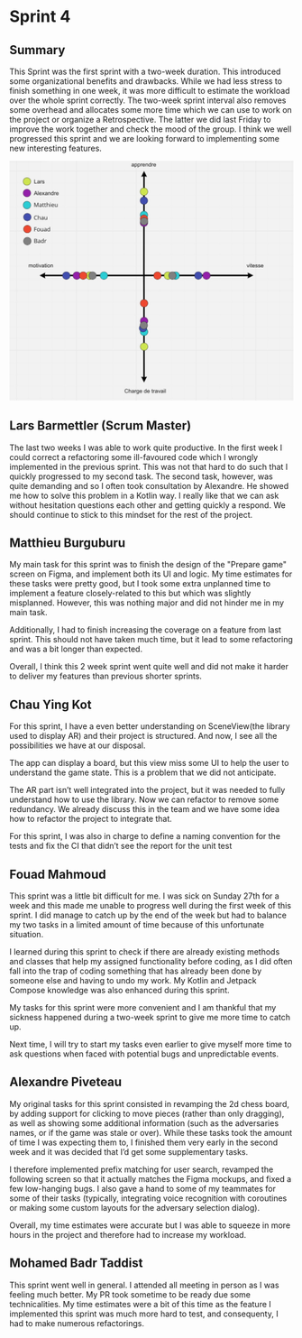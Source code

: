 # Sprint 4

## Summary

This Sprint was the first sprint with a two-week duration. This introduced some organizational benefits and drawbacks. While we had less stress to finish something in one week, it was more difficult to estimate the workload over the whole sprint correctly. The two-week sprint interval also removes some overhead and allocates some more time which we can use to work on the project or organize a Retrospective. The latter we did last Friday to improve the work together and check the mood of the group. I think we well progressed this sprint and we are looking forward to implementing some new interesting features.

![Moodboard of the retrospective](image/mood-board.jpg)


## Lars Barmettler (Scrum Master)

The last two weeks I was able to work quite productive. In the first week I could correct a refactoring some ill-favoured code which I wrongly implemented in the previous sprint. This was not that hard to do such that I quickly progressed to my second task. The second task, however, was quite demanding and so I often took consultation by Alexandre. He showed me how to solve this problem in a Kotlin way. I really like that we can ask without hesitation questions each other and getting quickly a respond. We should continue to stick to this mindset for the rest of the project.

## Matthieu Burguburu

My main task for this sprint was to finish the design of the "Prepare game" screen on Figma, and implement both its UI and logic. My time estimates for these tasks were pretty good, but I took some extra unplanned time to implement a feature closely-related to this but which was slightly misplanned. However, this was nothing major and did not hinder me in my main task.

Additionally, I had to finish increasing the coverage on a feature from last sprint. This should not have taken much time, but it lead to some refactoring and was a bit longer than expected.

Overall, I think this 2 week sprint went quite well and did not make it harder to deliver my features than previous shorter sprints.

## Chau Ying Kot

For this sprint, I have a even better understanding on SceneView(the library used to display AR) and their project is structured. And now, I see all the possibilities we have at our disposal.

The app can display a board, but this view miss some UI to help the user to understand the game state. This is a problem that we did not anticipate.

The AR part isn’t well integrated into the project, but it was needed to fully understand how to use the library. Now we can refactor to remove some redundancy. We already discuss this in the team and we have some idea how to refactor the project to integrate that.

For this sprint, I was also in charge to define a naming convention for the tests and fix the CI that didn’t see the report for the unit test

## Fouad Mahmoud

This sprint was a little bit difficult for me. I was sick on Sunday 27th for a week and this made me unable to progress well during the first week of this sprint. I did manage to catch up by the end of the week but had to balance my two tasks in a limited amount of time because of this unfortunate situation. 

I learned during this sprint to check if there are already existing methods and classes that help my assigned functionality before coding, as I did often fall into the trap of coding something that has already been done by someone else and having to undo my work. My Kotlin and Jetpack Compose knowledge was also enhanced during this sprint.

My tasks for this sprint were more convenient and I am thankful that my sickness happened during a two-week sprint to give me more time to catch up.

Next time, I will try to start my tasks even earlier to give myself more time to ask questions when faced with potential bugs and unpredictable events.

## Alexandre Piveteau 

My original tasks for this sprint consisted in revamping the 2d chess board, by adding support for clicking to move pieces (rather than only dragging), as well as showing some additional information (such as the adversaries names, or if the game was stale or over). While these tasks took the amount of time I was expecting them to, I finished them very early in the second week and it was decided that I’d get some supplementary tasks.

I therefore implemented prefix matching for user search, revamped the following screen so that it actually matches the Figma mockups, and fixed a few low-hanging bugs. I also gave a hand to some of my teammates for some of their tasks (typically, integrating voice recognition with coroutines or making some custom layouts for the adversary selection dialog).

Overall, my time estimates were accurate but I was able to squeeze in more hours in the project and therefore had to increase my workload.
## Mohamed Badr Taddist 

This sprint went well in general. I attended all meeting in person as I was feeling much better. My PR took sometime to be ready due some technicalities. My time estimates were a bit of this time as the feature I implemented this sprint was much more hard to test, and consequenty, I had to make numerous refactorings.